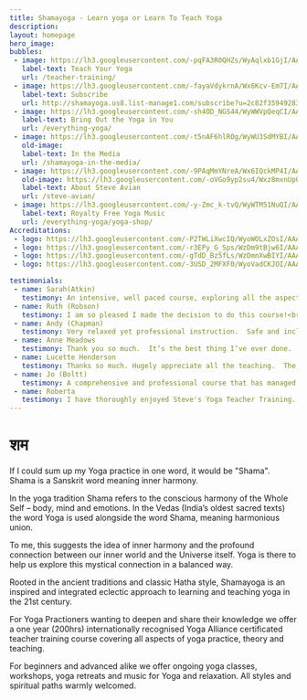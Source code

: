 ```yaml
---
title: Shamayoga - Learn yoga or Learn To Teach Yoga
description:
layout: homepage
hero_image:
bubbles:
 - image: https://lh3.googleusercontent.com/-pqFA3R0QHZs/WyAqlxb1GjI/AAAAAAAABNE/_5Pm0IJUyPIPMowIepk90XY9Tzurttv4QCJoC/w530-h530-n-e30/teach2.png
   label-text: Teach Your Yoga
   url: /teacher-training/
 - image: https://lh3.googleusercontent.com/-fayaVdykrnA/Wx6Kcv-Em7I/AAAAAAAABFU/98nc-4Rnq_8QrseI9gY0FT-Z_fo6QQ5eACJoC/w530-h707-n-e30/FlameHands.jpg
   label-text: Subscribe
   url: http://shamayoga.us8.list-manage1.com/subscribe?u=2c82f35949283b905c95159e0&id=7928c7fcd3
 - image: https://lh3.googleusercontent.com/-sh4OD_NGS44/WyWWVpQeqCI/AAAAAAAABZA/480AQz9pd4UWTbUWfgjblQhhDM5Pe6osgCJoC/w530-h530-n/bring-ls.png
   label-text: Bring Out the Yoga in You
   url: /everything-yoga/
 - image: https://lh3.googleusercontent.com/-t5nAF6hlROg/WyWU3SdMYBI/AAAAAAAABYU/snKlS0QR6ts1OD9j31AV0YchPiDNKxRNACJoC/w530-h530-n/class-ls.png
   old-image: 
   label-text: In the Media
   url: /shamayoga-in-the-media/
 - image: https://lh3.googleusercontent.com/-9PAqMmYNreA/Wx6IQckMP4I/AAAAAAAABEo/lMptznnu91IIGNcWFL4TjVQzRRTDU93iACJoC/w530-h530-n-e30/colorlotus.png
   old-image: https://lh3.googleusercontent.com/-oVGo9yp2su4/Wxz8mxnUpOI/AAAAAAAAA_w/iYHBa8ZcpCIxM16uhXvvqQLYf5rh-kWfwCJoC/w530-h530-n-e30/lotusSteve.png
   label-text: About Steve Avian
   url: /steve-avian/
 - image: https://lh3.googleusercontent.com/-y-Zmc_k-tvQ/WyWTM51NuQI/AAAAAAAABXk/L8DH_qCyVIU98t0wtW7LI4Q9g6gwWdNlgCJoC/w530-h530-n-e30/bowl-ls.png
   label-text: Royalty Free Yoga Music
   url: /everything-yoga/yoga-shop/
Accreditations:
 - logo: https://lh3.googleusercontent.com/-P2TWLiXwcIQ/WyoWOLxZOsI/AAAAAAAABd4/ON7-pzDYaTAJsvV2J79v2hArw-EGSXL2gCJoC/h100-e30/YA.png
 - logo: https://lh3.googleusercontent.com/-r3EPy_G_Sps/WzDm9tBjw6I/AAAAAAAABpc/OYEP31wLCWIV3xgDoXVXUw1fw66iq_vrQCJoC/h100-e30/way_rys200_gold_trans.png
 - logo: https://lh3.googleusercontent.com/-gTdD_Bz5fLs/WzDmnXwBIYI/AAAAAAAABpQ/8vda-CkcOYMcFH5eHd5tt13RdFAXOmsSgCJoC/h100-e30/eryt-rys.png
 - logo: https://lh3.googleusercontent.com/-3USD_2MFXF0/WyoVadCKJOI/AAAAAAAABdI/kFru00WDTVQikfH0z2l2Yr75T_m0iG9eQCJoC/h100-e30/YACEP.png

testimonials:
 - name: Sarah(Atkin)
   testimony: An intensive, well paced course, exploring all the aspects of yoga. This course gives a solid basis from which to teach while allowing students to be creative and develop their own individual style.  A chance to contemplate the nature of your own spiritual journey and watch it begin to unfold!
 - name: Ruth (Robson)
   testimony: I am so pleased I made the decision to do this course!<br/>Steve's deep passion for yoga is very inspiring. His knowledge and understanding of the principles of yoga are invaluable. With a friendly teaching style and respect for everybody's unique needs he understands how to bring out the best in his students.<br/>Opportunities to teach at bi-monthly workshops are a great way to explore and experience teaching. Steve encouraged me to find my inner yoga teacher and I now enjoy teaching yoga with a confidence I would never have imagined.<br/>The relaxed atmosphere brought our group together and every weekend was a joy with lots of laughter.<br/>This was a magical, life enriching course that also gave a solid grounding in teaching yoga.<br/>I can't thank you enough Steve.
 - name: Andy (Chapman)
   testimony: Very relaxed yet professional instruction.  Safe and inclusive environment.  Outstanding course. 
 - name: Anne Meadows
   testimony: Thank you so much.  It’s the best thing I’ve ever done. 
 - name: Lucette Henderson
   testimony: Thanks so much. Hugely appreciate all the teaching.  The pace, delivery, it feels spacious, nurturing, warming, very motivating.
 - name: Jo (Boltt)
   testimony: A comprehensive and professional course that has managed to capture a real personal feel to it. I am enjoying every moment! I think the course is suitable for a real range of people- our group consists of experienced teachers through to people that just wish to expand their knowledge and enjoyment of Yoga.<br/>Every weekend is like going on a retreat to recharge!
 - name: Roberta
   testimony: I have thoroughly enjoyed Steve's Yoga Teacher Training. It covered all aspects of yoga, from the more physical asanas to meditation and relaxation techniques, as well as working with energy, and the broader aspects of the philosophy of yoga.<br/>Basically it gave me the opportunity to approach yoga as a lifestyle rather than just a body/mind exercise. It taught me how to integrate yoga into every aspect of my daily life. By the end of the course I felt confident that I could stand in front of a class and teach yoga.<br/>The poses were analysed in depth, in particular under the point of view of correct alignment. I also loved the specific classes about teaching yoga to children or pregnant women.<br/>Steve manages to give his students a good understanding of all aspects of yoga, and at the same time each aspect is studied in depth. I also enjoyed the atmosphere of his classes, where I met lovely people who I am now friends with.<br/>I would recommend Steve's Yoga Teacher Training to anyone who wants to become a yoga teacher  and also to anyone who wants to experience yoga from a deeper point of view than that of a normal yoga class. 
---
```



<div id="roots">
<h1> शम </h1>
<div id="roots-text">
<p class="drop-cap">If I could sum up my Yoga practice in one word, it would be "Shama".  Shama is a Sanskrit word meaning inner harmony. </p>

<p>In the yoga tradition Shama refers to the conscious harmony of the Whole Self – body, mind and emotions. In the Vedas (India’s oldest sacred texts) the word Yoga is used alongside the word Shama, meaning harmonious union. </p>

<p>To me, this suggests the idea of inner harmony and the profound connection between our inner world and the Universe itself. Yoga is there to help us explore this mystical connection in a balanced way.</p>

<p>Rooted in the ancient traditions and classic Hatha style, Shamayoga is an inspired and integrated eclectic approach to learning and teaching yoga in the 21st century.</p>

<p>For Yoga Practioners wanting to deepen and share their knowledge we offer a one year (200hrs) internationally recognised Yoga Alliance certificated teacher training course covering all aspects of yoga practice, theory and teaching.</p>

<p>For beginners and advanced alike we offer ongoing yoga classes, workshops, yoga retreats and music for Yoga and relaxation.
All styles and spiritual paths warmly welcomed. </p>
</div>
</div>

